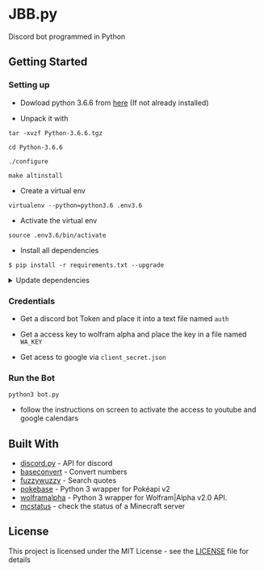# JBB.py
Discord bot programmed in Python

## Getting Started

### Setting up
- Dowload python 3.6.6 from [here](https://www.python.org/ftp/python/3.6.6/) (If not already installed)

- Unpack it with
```
tar -xvzf Python-3.6.6.tgz
```
```
cd Python-3.6.6
```
```
./configure
```
```
make altinstall
```
- Create a virtual env
```
virtualenv --python=python3.6 .env3.6
```

- Activate the virtual env
```
source .env3.6/bin/activate
```

- Install all dependencies
```
$ pip install -r requirements.txt --upgrade
```

<details><summary>Update dependencies</summary>
<p>

```
pip3 freeze > requirements.txt
```
</p>
</details>

### Credentials

- Get a discord bot Token and place it into a text file named `auth`

- Get a access key to wolfram alpha and place the key in a file named `WA_KEY`

- Get acess to google via `client_secret.json`

### Run the Bot
```
python3 bot.py
```
 - follow the instructions on screen to activate the access to youtube and google calendars

## Built With
* [discord.py](https://github.com/Rapptz/discord.py) - API for discord
* [baseconvert](https://github.com/squdle/baseconvert) - Convert numbers
* [fuzzywuzzy](https://github.com/seatgeek/fuzzywuzzy) - Search quotes
* [pokebase](https://github.com/GregHilmes/pokebase) - Python 3 wrapper for Pokéapi v2
* [wolframalpha](https://github.com/jaraco/wolframalpha) - Python 3 wrapper for Wolfram|Alpha v2.0 API.
* [mcstatus](https://github.com/Dinnerbone/mcstatus) - check the status of a Minecraft server

## License

This project is licensed under the MIT License - see the [LICENSE](LICENSE) file for details
